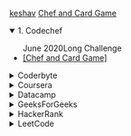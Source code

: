 [keshav](https://www.google.com)
[Chef and Card Game](https://github.com/keshavsingh4522/Python/blob/master/Codechef/July%202020/Chef%20and%20Card%20Game.py)
<details open>
<summary>1. Codechef</summary>
   <ul>June 2020Long Challenge
      <li><a href="https://github.com/keshavsingh4522/Python/blob/master/Codechef/July%202020/Chef%20and%20Card%20Game.py">[Chef and Card Game]</a></li>
   </ul>
</details>

<details>
<summary>Coderbyte</summary>
  ke
</details>

<details>
<summary>Coursera</summary>
<br>
  ke
</details>

<details>
<summary>Datacamp</summary>
<br>
  ke
</details>

<details>
<summary>GeeksForGeeks</summary>
<br>
  ke
</details>

<details>
<summary>HackerRank</summary>
<br>
  ke
</details>

<details>
<summary>LeetCode</summary>
<br>
  ke
</details>
